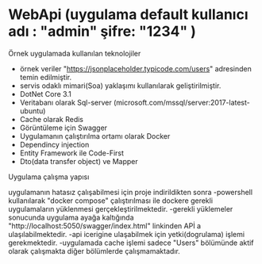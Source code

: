# WebApi (uygulama default kullanıcı adı : "admin" şifre: "1234" )
Örnek uygulamada kullanılan teknolojiler 
  - örnek veriler "https://jsonplaceholder.typicode.com/users" adresinden temin edilmiştir.
  - servis odaklı mimari(Soa) yaklaşımı kullanılarak geliştirilmiştir.
  - DotNet Core 3.1 
  - Veritabanı olarak Sql-server (microsoft.com/mssql/server:2017-latest-ubuntu)
  - Cache olarak Redis 
  - Görüntüleme için Swagger
  - Uygulamanın çalıştırılma ortamı olarak Docker 
  - Dependincy  injection
  - Entity Framework ile Code-First
  - Dto(data transfer object) ve Mapper 
  
Uygulama çalışma yapısı

uygulamanın hatasız çalışabilmesi için proje indirildikten sonra
  -powershell kullanılarak "docker compose" çalıştırılması ile dockere gerekli uygulamaların yüklenmesi gerçekleştirilmektedir.
  -gerekli yüklemeler sonucunda uygulama ayağa kaltığında "http://localhost:5050/swagger/index.html" linkinden APİ a ulaşılabilmektedir.
  -api icerigine ulaşabilmek için yetki(dogrulama) işlemi gerekmektedir.
  -uygulamada cache işlemi sadece "Users" bölümünde aktif olarak çalışmakta diğer bölümlerde çalışmamaktadır.

